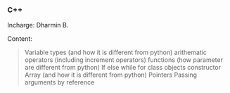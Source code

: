 ### C++

Incharge: Dharmin B.

Content: 
> Variable types (and how it is different from python)
> arithematic operators (including increment operators)
> functions (how parameter are different from python)
> If else
> while
> for
> class
> objects
> constructor
> Array (and how it is different from python)
> Pointers
> Passing arguments by reference
